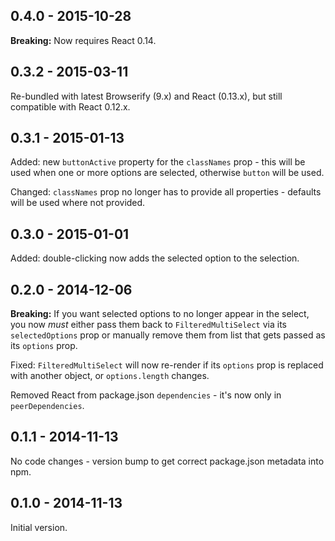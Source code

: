 ## 0.4.0 -  2015-10-28

**Breaking:** Now requires React 0.14.

## 0.3.2 - 2015-03-11

Re-bundled with latest Browserify (9.x) and React (0.13.x), but still
compatible with React 0.12.x.

## 0.3.1 - 2015-01-13

Added: new `buttonActive` property for the `classNames` prop - this will be
used when one or more options are selected, otherwise `button` will be used.

Changed: `classNames` prop no longer has to provide all properties - defaults
will be used where not provided.

## 0.3.0 - 2015-01-01

Added: double-clicking now adds the selected option to the selection.

## 0.2.0 - 2014-12-06

**Breaking:** If you want selected options to no longer appear in the select,
you now _must_ either pass them back to `FilteredMultiSelect` via its
`selectedOptions` prop or manually remove them from list that gets passed as its
 `options` prop.

Fixed: `FilteredMultiSelect` will now re-render if its `options` prop is
replaced with another object, or `options.length` changes.

Removed React from package.json `dependencies` - it's now only in
`peerDependencies`.

## 0.1.1 - 2014-11-13

No code changes - version bump to get correct package.json metadata into npm.

## 0.1.0 - 2014-11-13

Initial version.
